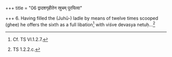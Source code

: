 +++
title = "06 द्वादशगृहीतेन स्रुचम् पूरयित्वा"

+++
6. Having filled the (Juhū-) ladle by means of twelve times scooped (ghee) he offers the sixth as a full libation[^1] with viśve devasya netuḥ...[^2]  


[^1]: Cf. TS VI.1.2.7.  

[^2]: TS 1.2.2.c.
